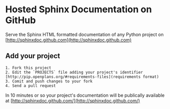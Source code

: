 # Hosted Sphinx Documentation on GitHub #

Serve the Sphinx HTML formatted documentation of any Python project on [http://sphinxdoc.github.com](http://sphinxdoc.github.com)

## Add your project

    1. Fork this project
    2. Edit the `PROJECTS` file adding your project's identifier [http://pip.openplans.org/#requirements-files](requirements format)
    3. Comit and push changes to your fork
    4. Send a pull request
    
In 10 minutes or so your project's documentation will be publically available at [http://sphinxdoc.github.com/](http://sphinxdoc.github.com/)